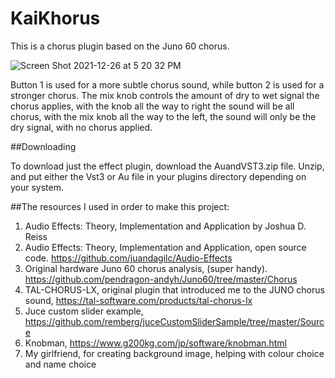 # KaiKhorus

This is a chorus plugin based on the Juno 60 chorus.


![Screen Shot 2021-12-26 at 5 20 32 PM](https://user-images.githubusercontent.com/43660096/147423375-1826ca9e-5a86-4641-891a-f2a525ceb0ca.png)

Button 1 is used for a more subtle chorus sound, while button 2 is used for a stronger chorus. The mix knob controls the amount of dry to wet signal the chorus applies, with the knob all the way to right the sound will be all chorus, with the mix knob all the way to the left, the sound will only be the dry signal, with no chorus applied.

##Downloading

To download just the effect plugin, download the AuandVST3.zip file. Unzip, and put either the Vst3 or Au file in your plugins directory depending on your system.

##The resources I used in order to make this project:

1. Audio Effects: Theory, Implementation and Application by Joshua D. Reiss
2. Audio Effects: Theory, Implementation and Application, open source code. https://github.com/juandagilc/Audio-Effects
3. Original hardware Juno 60 chorus analysis, (super handy). https://github.com/pendragon-andyh/Juno60/tree/master/Chorus
4. TAL-CHORUS-LX, original plugin that introduced me to the JUNO chorus sound, https://tal-software.com/products/tal-chorus-lx
5. Juce custom slider example, https://github.com/remberg/juceCustomSliderSample/tree/master/Source
6. Knobman, https://www.g200kg.com/jp/software/knobman.html
7. My girlfriend, for creating background image, helping with colour choice and name choice
